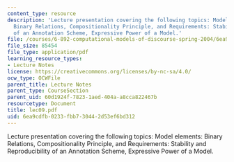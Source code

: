 ```yaml
---
content_type: resource
description: 'Lecture presentation covering the following topics: Model elements:
  Binary Relations, Compositionality Principle, and Requirements: Stability and Reproducibility
  of an Annotation Scheme, Expressive Power of a Model.'
file: /courses/6-892-computational-models-of-discourse-spring-2004/6ea9cdfb0233fbb730442d53ef6bd312_lec09.pdf
file_size: 85454
file_type: application/pdf
learning_resource_types:
- Lecture Notes
license: https://creativecommons.org/licenses/by-nc-sa/4.0/
ocw_type: OCWFile
parent_title: Lecture Notes
parent_type: CourseSection
parent_uid: 60d1924f-7823-1aed-404a-a8cca822467b
resourcetype: Document
title: lec09.pdf
uid: 6ea9cdfb-0233-fbb7-3044-2d53ef6bd312
---
```

Lecture presentation covering the following topics: Model elements: Binary Relations, Compositionality Principle, and Requirements: Stability and Reproducibility of an Annotation Scheme, Expressive Power of a Model.